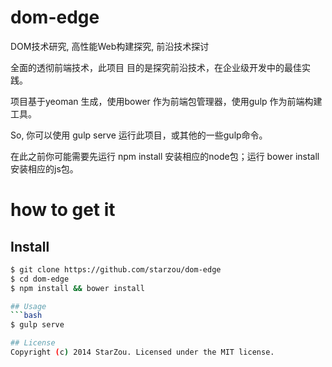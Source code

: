 dom-edge
========

DOM技术研究, 高性能Web构建探究, 前沿技术探讨

全面的透彻前端技术，此项目 目的是探究前沿技术，在企业级开发中的最佳实践。

项目基于yeoman 生成，使用bower 作为前端包管理器，使用gulp 作为前端构建工具。

So, 你可以使用 gulp serve 运行此项目，或其他的一些gulp命令。

在此之前你可能需要先运行 npm install 安装相应的node包；运行 bower install 安装相应的js包。

# how to get it

## Install
```bash  
$ git clone https://github.com/starzou/dom-edge  
$ cd dom-edge  
$ npm install && bower install

## Usage
```bash
$ gulp serve

## License
Copyright (c) 2014 StarZou. Licensed under the MIT license.